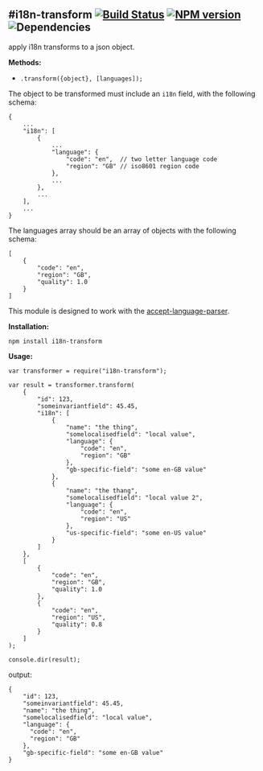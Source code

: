 #i18n-transform
[![Build Status](https://travis-ci.org/opentable/i18n-transform.png?branch=master)](https://travis-ci.org/opentable/i18n-transform) [![NPM version](https://badge.fury.io/js/i18n-transform.png)](http://badge.fury.io/js/i18n-transform) ![Dependencies](https://david-dm.org/opentable/i18n-transform.png)
---

apply i18n transforms to a json object.

__Methods:__

- `.transform({object}, [languages]);`

The object to be transformed must include an `i18n` field, with the following schema:

```
{
    ...
    "i18n": [
        {
            ...
            "language": {
                "code": "en",  // two letter language code
                "region": "GB" // iso8601 region code
            },
            ...
        },
        ...
    ],
    ...
}
```

The languages array should be an array of objects with the following schema:

```
[
    {
        "code": "en",
        "region": "GB",
        "quality": 1.0
    }
]
```

This module is designed to work with the [accept-language-parser](https://github.com/andyroyle/accept-language-parser).

__Installation:__

```
npm install i18n-transform
```

__Usage:__

```
var transformer = require("i18n-transform");

var result = transformer.transform(
    {
        "id": 123,
        "someinvariantfield": 45.45,
        "i18n": [
            {
                "name": "the thing",
                "somelocalisedfield": "local value",
                "language": {
                    "code": "en",
                    "region": "GB"
                },
                "gb-specific-field": "some en-GB value"
            },
            {
                "name": "the thang",
                "somelocalisedfield": "local value 2",
                "language": {
                    "code": "en",
                    "region": "US"
                },
                "us-specific-field": "some en-US value"
            }
        ]
    },
    [
        {
            "code": "en",
            "region": "GB",
            "quality": 1.0
        },
        {
            "code": "en",
            "region": "US",
            "quality": 0.8
        }
    ]
);

console.dir(result);
```

output:

```
{
    "id": 123,
    "someinvariantfield": 45.45,
    "name": "the thing",
    "somelocalisedfield": "local value",
    "language": {
      "code": "en",
      "region": "GB"
    },
    "gb-specific-field": "some en-GB value"
}
```
